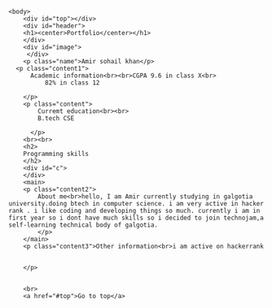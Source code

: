 <!doctype html>
<html>
    <head>
        <meta charset="utf-8"/>
        <title>My portfolio</title>
        <link rel="stylesheet" type="text/css" href="css/A1.css">
    <title>portfolio</title>
    </head>
    
    <body>
        <div id="top"></div>
        <div id="header">
        <h1><center>Portfolio</center></h1>
        </div>
        <div id="image">
         </div>
        <p class="name">Amir sohail khan</p>
      <p class="content1">
          Academic information<br><br>CGPA 9.6 in class X<br>
              82% in class 12
      
        </p>
        <p class="content">
            Curremt education<br><br>
            B.tech CSE
            
          </p>
        <br><br>
        <h2>
        Programming skills
        </h2>    
        <div id="c">
        </div>
        <main>
        <p class="content2">
            About me<br>hello, I am Amir currently studying in galgotia university.doing btech in computer science. i am very active in hacker rank . i like coding and developing things so much. currently i am in first year so i dont have much skills so i decided to join technojam,a self-learning technical body of galgotia.
            </p>
        </main>
        <p class="content3">Other information<br>i am active on hackerrank
            
            
        </p>
        
        
        <br>
        <a href="#top">Go to top</a>
</html>
